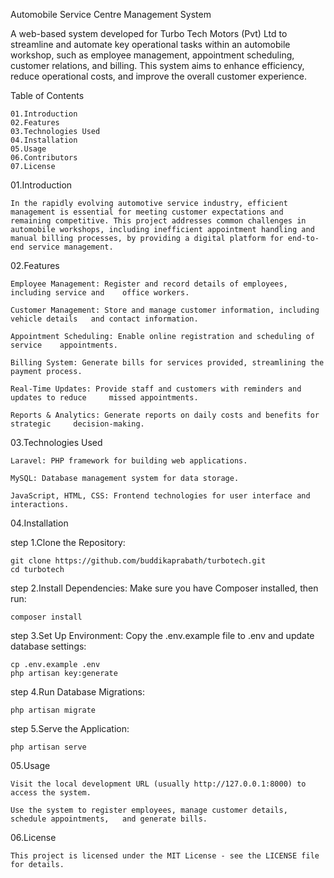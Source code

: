 Automobile Service Centre Management System

A web-based system developed for Turbo Tech Motors (Pvt) Ltd to streamline and automate key operational tasks within an automobile workshop, such as employee management, appointment scheduling, customer relations, and billing. This system aims to enhance efficiency, reduce operational costs, and improve the overall customer experience.

Table of Contents

	01.Introduction
	02.Features
	03.Technologies Used
	04.Installation
	05.Usage
	06.Contributors
	07.License

01.Introduction

	In the rapidly evolving automotive service industry, efficient management is essential for meeting customer expectations and remaining competitive. This project addresses common challenges in automobile workshops, including inefficient appointment handling and manual billing processes, by providing a digital platform for end-to-end service management.

02.Features

	Employee Management: Register and record details of employees, including service and 	office workers.

	Customer Management: Store and manage customer information, including vehicle details 	and contact information.

	Appointment Scheduling: Enable online registration and scheduling of service 	appointments.

	Billing System: Generate bills for services provided, streamlining the payment process.

	Real-Time Updates: Provide staff and customers with reminders and updates to reduce 	missed appointments.

	Reports & Analytics: Generate reports on daily costs and benefits for strategic 	decision-making.

03.Technologies Used

	Laravel: PHP framework for building web applications.

	MySQL: Database management system for data storage.

	JavaScript, HTML, CSS: Frontend technologies for user interface and interactions.

04.Installation

step 1.Clone the Repository:

	git clone https://github.com/buddikaprabath/turbotech.git
	cd turbotech

step 2.Install Dependencies: Make sure you have Composer installed, then run:

	composer install

step 3.Set Up Environment: Copy the .env.example file to .env and update database settings:

	cp .env.example .env
	php artisan key:generate

step 4.Run Database Migrations:

	php artisan migrate

step 5.Serve the Application:

	php artisan serve

05.Usage

	Visit the local development URL (usually http://127.0.0.1:8000) to access the system.

	Use the system to register employees, manage customer details, schedule appointments, 	and generate bills.

06.License

	This project is licensed under the MIT License - see the LICENSE file for details.











